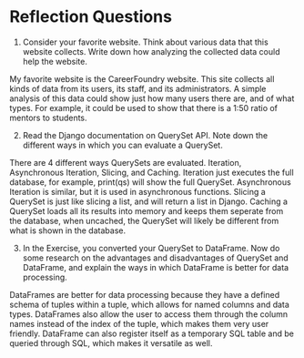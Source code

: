 # Reflection Questions

1. Consider your favorite website. Think about various data that this website collects. Write down how analyzing the collected data could help the website.

My favorite website is the CareerFoundry website. This site collects all kinds of data from its users, its staff, and its administrators. A simple analysis of this data could show just how many users there are, and of what types. For example, it could be used to show that there is a 1:50 ratio of mentors to students.

2. Read the Django documentation on QuerySet API. Note down the different ways in which you can evaluate a QuerySet.

There are 4 different ways QuerySets are evaluated. Iteration, Asynchronous Iteration, Slicing, and Caching. Iteration just executes the full database, for example, print(qs) will show the full QuerySet. Asynchronous Iteration is similar, but it is used in asynchronous functions. Slicing a QuerySet is just like slicing a list, and will return a list in Django. Caching a QuerySet loads all its results into memory and keeps them seperate from the database, when uncached, the QuerySet will likely be different from what is shown in the database.

3. In the Exercise, you converted your QuerySet to DataFrame. Now do some research on the advantages and disadvantages of QuerySet and DataFrame, and explain the ways in which DataFrame is better for data processing.

DataFrames are better for data processing because they have a defined schema of tuples within a tuple, which allows for named columns and data types. DataFrames also allow the user to access them through the column names instead of the index of the tuple, which makes them very user friendly. DataFrame can also register itself as a temporary SQL table and be queried through SQL, which makes it versatile as well.
